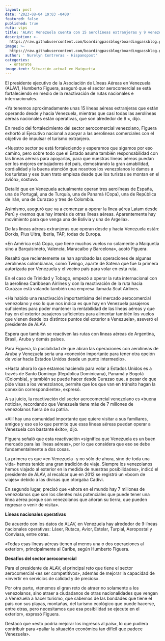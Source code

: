 ```yaml
---
layout: post
date: '2023-08-04 19:03 -0400'
featured: false
published: true
ruta: vips
title: 'ALAV: Venezuela cuenta con 15 aerolíneas extranjeras y 9 venezolanas'
description: >-
  https://raw.githubusercontent.com/boardingpassblog/boardingpassblog.github.io/main/assets/images/Aviones-Maiquetia.jpg
image: >-
  https://raw.githubusercontent.com/boardingpassblog/boardingpassblog.github.io/main/assets/images/Aviones-Maiquetia.jpg
author: ' Nurelyn Contreras - Hispanopost'
categories:
  - enterate
image-text: Situación actual en Maiquetia
---
```

El presidente ejecutivo de la Asociación de Líneas Aéreas en Venezuela (ALAV), Humberto Figuera, aseguró que el sector aerocomercial se está fortaleciendo en medio de la reactivación de rutas nacionales e internacionales.

«Ya tenemos aproximadamente unas 15 líneas aéreas extranjeras que están operando desde y hacia Venezuela, mientras que casi todas las aerolíneas aéreas nacionales están operativas, que son alrededor de 9 «, dijo.

En medio del fortalecimiento del sector aerocomercial venezolano, Figuera exhortó al Ejecutivo nacional a apoyar a las aerolíneas comerciales con el objetivo de impulsar el turismo extranjero.

«Nuestro sector se está fortaleciendo y esperamos que sigamos por eso camino, pero sobre todo que el Estado asuma también responsabilidad con las líneas aéreas para apoyarlas, para que nuestras líneas aéreas puedan ser los mejores embajadores del país, demostrando la gran amabilidad, cordialidad y la buena atención que nosotros los venezolanos le damos a los turistas y ese buen trato empieza desde que los turistas se montan en el avión», sostuvo.

Detalló que en Venezuela actualmente operan tres aerolíneas de España, una de Portugal, una de Turquía, una de Panamá (Copa), una de República de Irán, una de Curazao y tres de Colombia.

Asimismo, aseguró que va a comenzar a operar la línea aérea Latam desde Perú y «vemos que hay interés de otras líneas aéreas. Aparentemente hay movimiento para que venga una de Bolivia y una de Argelia».

De las líneas aéreas extranjeras que operan desde y hacia Venezuela están: Dorkis, Plus Ultra, Iberia, TAP, todas de Europa.

«En América está Copa, que tiene muchos vuelos no solamente a Maiquetía sino a Barquisimeto, Valencia, Maracaibo y Barcelona», acotó Figuera.

Resaltó que recientemente se han aprobado las operaciones de algunas aerolíneas colombianas, como Twingo, aparte de Satena que fue la primera autorizada por Venezuela y el vecino país para volar en esta ruta.

En el caso de Trinidad y Tobago, empezó a operar la ruta internacional con la aerolínea Caribbean Airlines y con la reactivación de la ruta hacia Curazao está volando también una empresa llamada Scat Airlines.

«Ha habido una reactivación importantísima del mercado aerocomercial venezolano y eso lo que nos indica es que hay en Venezuela pasajeros suficientes para poder mantener la rentabilidad de las líneas aéreas y que hay en el exterior pasajeros suficientes para alimentar también los vuelos que vienen desde los distintos puntos del exterior a Venezuela», aseveró el presidente de ALAV.

Espera que también se reactiven las rutas con líneas aéreas de Argentina, Brasil, Aruba y demás países.

Para Figuera, la posibilidad de que abran las operaciones con aerolíneas de Aruba y Venezuela sería una «conexión importante para tener otra opción de volar hacia Estados Unidos desde un punto intermedio».

«Hasta ahora lo que estamos haciendo para volar a Estados Unidos es a través de Santo Domingo (República Dominicana), Panamá y Bogotá (Colombia), y también se puede hacer desde Curazao que, a pesar de que pide visas a los venezolanos, permite que los que van en tránsito hagan la conexión correspondiente», expresó.

A su juicio, la reactivación del sector aerocomercial venezolano es «buena noticia», recordando que Venezuela tiene más de 7 millones de venezolanos fuera de su patria.

«Allí hay una comunidad importante que quiere visitar a sus familiares, amigos y eso es lo que permite que esas líneas aéreas puedan operar a Venezuela con bastante éxito», dijo.

Figuera señaló que esta reactivación «significa que Venezuela es un buen mercado para las líneas aéreas», por lo que considera que eso se debe fundamentalmente a dos cosas.

La primera es que «en Venezuela -y no sólo de ahora, sino de toda una vida- hemos tenido una gran tradición de viaje. Siempre los venezolanos hemos viajado al exterior en la medida de nuestras posibilidades», indicó el presidente de ALAV, al recalcar que en 2012 se registró un «boom de viajes» debido a las divisas que otorgaba Cadivi.

En segundo lugar, precisó que «ahora en el mundo hay 7 millones de venezolanos que son los clientes más potenciales que puede tener una línea aérea porque son venezolanos que añoran su tierra, que pueden regresar o venir de visita».

**Líneas nacionales operativas**

De acuerdo con los datos de ALAV, en Venezuela hay alrededor de 9 líneas nacionales operativas: Láser, Rutaca, Avior, Estelar, Turpial, Aeropostal y Conviasa, entre otras.

«Todas esas líneas aéreas tienen al menos una o dos operaciones al exterior», principalmente al Caribe, según Humberto Figuera.

**Desafíos del sector aerocomercial**

Para el presidente de ALAV, el principal reto que tiene el sector aerocomercial «es ser competitivos», además de mejorar la capacidad de «invertir en servicios de calidad y de precios».

Por otra parte, «tenemos el gran reto de atraer no solamente a los venezolanos, sino atraer a ciudadanos de otras nacionalidades que vengan a Venezuela a hacer turismo, que sabemos de las bondades que tiene el país con sus playas, montañas, del turismo ecológico que puede hacerse, entre otras, pero necesitamos que esa posibilidad se ejecute en el exterior», expresó Figuera.

Destacó que «esto podría mejorar los ingresos al país», lo que pudiera contribuir para «paliar la situación económica tan difícil que padece Venezuela».
